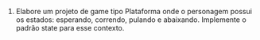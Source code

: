 1) Elabore um projeto de game tipo Plataforma onde
o personagem possui os estados: esperando, correndo,
pulando e abaixando. Implemente o padrão state para esse contexto.